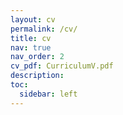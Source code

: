 ```yaml
---
layout: cv
permalink: /cv/
title: cv
nav: true
nav_order: 2
cv_pdf: CurriculumV.pdf
description: 
toc:
  sidebar: left
---
```


<!-- This is a description of the page. You can modify it in '_pages/cv.md'. You can also change or remove the top pdf download button. -->

<!-- cv data in assets/json/resume.json -->